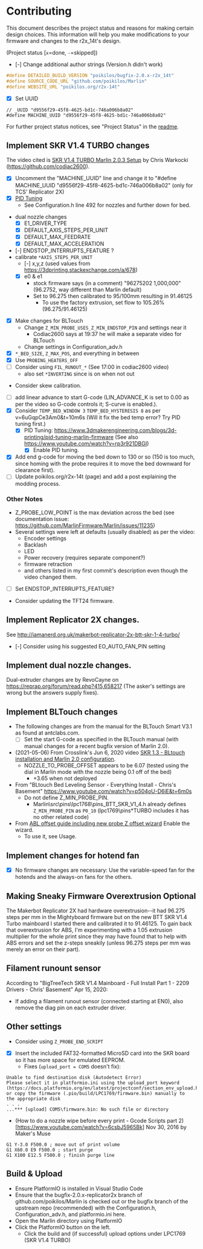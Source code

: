 # Contributing
This document describes the project status and reasons for making certain design choices. This information will help you make modifications to your firmware and changes to the r2x_14t's design.

(Project status [`x`=done, `-`=skipped])
- [-] Change additional author strings (Version.h didn't work)
```C
#define DETAILED_BUILD_VERSION "poikilos/bugfix-2.0.x-r2x_14t"
#define SOURCE_CODE_URL "github.com/poikilos/Marlin"
#define WEBSITE_URL "poikilos.org/r2x-14t"
```
- [x] Set UUID
```
// _UUID "d9556f29-45f8-4625-bd1c-746a006b8a02"
#define MACHINE_UUID "d9556f29-45f8-4625-bd1c-746a006b8a02"
```

For further project status notices, see "Project Status" in the [readme](readme.md#project-status).


## Implement SKR V1.4 TURBO changes
The video cited is [SKR V1.4 TURBO Marlin 2.0.3 Setup](https://youtube.com/watch?v=6uGqpCe3Am0&t=10m6s) by Chris Warkocki (<https://github.com/codiac2600>).
- [x] Uncomment the "MACHINE_UUID" line and change it to "#define MACHINE_UUID "d9556f29-45f8-4625-bd1c-746a006b8a02"
  (only for TCS' Replicator 2X)
- [x] [PID Tuning](https://reprap.org/wiki/PID_Tuning)
  - See Configuration.h line 492 for nozzles and further down for bed.
- dual nozzle changes
  - [x] E1_DRIVER_TYPE
  - [x] DEFAULT_AXIS_STEPS_PER_UNIT
  - [x] DEFAULT_MAX_FEEDRATE
  - [x] DEFAULT_MAX_ACCELERATION
- [-] ENDSTOP_INTERRUPTS_FEATURE ?
- calibrate `*AXIS_STEPS_PER_UNIT`
  - [-] x,y,z (used values from <https://3dprinting.stackexchange.com/a/678>)
  - [x] e0 & e1
    - stock firmware says (in a comment) "96275202 1,000,000" (96.2752, way different than Marlin default)
    - Set to 96.275 then calibrated to 95/100mm resulting in 91.46125
      - To use the factory extrusion, set flow to 105.26% (96.275/91.46125)
- [x] Make changes for BLTouch
  - Change `Z_MIN_PROBE_USES_Z_MIN_ENDSTOP_PIN` and settings near it
    - Codiac2600 says at 19:37 he will make a separate video for BLTouch
  - Change settings in Configuration_adv.h
- [x] `*_BED_SIZE`, `Z_MAX_POS`, and everything in between
- [x] Use `PROBING_HEATERS_OFF`
- [ ] Consider using `FIL_RUNOUT_*` (See 17:00 in codiac2600 video)
  - also set `*INVERTING` since is on when not out
- Consider skew calibration.
- [ ] add linear advance to start G-code (LIN_ADVANCE_K is set to 0.00 as per the video so G-code controls it; S-curve is enabled.).
- [x] Consider `TEMP_BED_WINDOW 3` `TEMP_BED_HYSTERESIS 8` as per v=6uGqpCe3Am0&t=10m6s (Will it fix the bed temp error? Try PID tuning first.)
  - [x] PID Tuning: <https://www.3dmakerengineering.com/blogs/3d-printing/pid-tuning-marlin-firmware> (See also <https://www.youtube.com/watch?v=rp3r921DBGI>)
    - [x] Enable PID tuning.
- [x] Add end g-code for moving the bed down to 130 or so (150 is too much, since homing with the probe requires it to move the bed downward for clearance first).
- [ ] Update poikilos.org/r2x-14t (page) and add a post explaining the modding process.

### Other Notes
- Z_PROBE_LOW_POINT is the max deviation across the bed (see documentation issue: <https://github.com/MarlinFirmware/Marlin/issues/11235>)
- Several settings were left at defaults (usually disabled) as per the video:
  - Encoder settings
  - Backlash
  - LED
  - Power recovery (requires separate component?)
  - firmware retraction
  - and others listed in my first commit's description even though the video changed them.
- [ ] Set ENDSTOP_INTERRUPTS_FEATURE?
- Consider updating the TFT24 firmware.

## Implement Replicator 2X changes.
See <http://iamanerd.org.uk/makerbot-replicator-2x-btt-skr-1-4-turbo/>
- [-] Consider using his suggested EO_AUTO_FAN_PIN setting

## Implement dual nozzle changes.
Dual-extruder changes are by RevoCayne on <https://reprap.org/forum/read.php?415,658217> (The asker's settings are wrong but the answers supply fixes).


## Implement BLTouch changes
- The following changes are from the manual for the BLTouch Smart V3.1 as found at antclabs.com.
  - [ ] Set the start G-code as specified in the BLTouch manual (with manual changes for a recent bugfix version of Marlin 2.0).
- (2021-05-06) From Crosslink's Jun 6, 2020 video [SKR 1.3 - BLtouch installation and Marlin 2.0 configuration](https://youtube.com/watch?v=7le9L2LMY-U).
  - NOZZLE_TO_PROBE_OFFSET appears to be 6.07 (tested using the dial in Marlin mode with the nozzle being 0.1 off of the bed)
    - +3.65 when not deployed
- From "BLtouch Bed Leveling Sensor - Everything Install - Chris's Basement"
  <https://www.youtube.com/watch?v=p504oU-D6iE&t=6m0s>
  - Do not define Z_MIN_PROBE_PIN.
    - Marlin\src\pins\lpc1768\pins_BTT_SKR_V1_4.h
      already defines `Z_MIN_PROBE_PIN` as `P0_10` (lpc1769\pins*TURBO includes it has no other related code)
- From [ABL offset guide including new probe Z offset wizard](https://www.youtube.com/watch?v=fN_ndWvXGBQ)
  Enable the wizard.
  - To use it, see Usage.

## Implement changes for hotend fan
- [x] No firmware changes are necessary: Use the variable-speed fan for the hotends and the always-on fans for the others.

## Making Sneaky Firmware Overextrusion Optional
The Makerbot Replicator 2X had hardware overextrusion--it had 96.275 steps per mm in the Mightyboard firmware but on the new BTT SKR V1.4 Turbo mainboard I started there and calibrated it to 91.46125. To gain back that overextrusion for ABS, I'm experimenting with a 1.05 extrusion multiplier for the whole print since they may have found that to help with ABS errors and set the z-steps sneakily (unless 96.275 steps per mm was merely an error on their part).

## Filament runount sensor
According to "BigTreeTech SKR V1.4 Mainboard - Full Install Part 1 - 2209 Drivers - Chris' Basement" Apr 15, 2020:
- If adding a filament runout sensor (connected starting at EN0), also remove the diag pin on each extruder driver.

## Other settings
- Consider using `Z_PROBE_END_SCRIPT`
- [x] Insert the included FAT32-formatted MicroSD card into the SKR board so it has more space for emulated EEPROM.
  - Fixes (`upload_port = COM5` doesn't fix):
```
Unable to find destination disk (Autodetect Error)
Please select it in platformio.ini using the upload_port keyword (https://docs.platformio.org/en/latest/projectconf/section_env_upload.html) or copy the firmware (.pio/build/LPC1769/firmware.bin) manually to
the appropriate disk
. . .
...*** [upload] COM5\firmware.bin: No such file or directory
```
- (How to do a nozzle wipe before every print - Gcode Scripts part 2)[https://www.youtube.com/watch?v=6csbJ5965Bk] Nov 30, 2016 by Maker's Muse
```
G1 Y-3.0 F500.0 ; move out of print volume
G1 X60.0 E9 F500.0 ; start purge
G1 X100 E12.5 F500.0 ; finish purge line
```


## Build & Upload
- Ensure PlatformIO is installed in Visual Studio Code
- Ensure that the bugfix-2.0.x-replicator2x branch of github.com/poikilos/Marlin is checked out or the bugfix branch of the upstream repo (recommended) with the Configuration.h, Configuration_adv.h, and platformio.ini here.
- Open the Marlin directory using PlatformIO
- Click the PlatformIO button on the left.
  - Click the build and (if successful) upload options under LPC1769 (SKR V1.4 TURBO)

